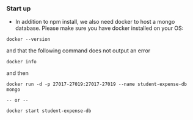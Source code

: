 ### Start up
- In addition to npm install, we also need docker to host a mongo database. Please make sure  you have docker installed on your OS:
```
docker --version
```
and that the following command does not output an error
```
docker info
```
and then
```
docker run -d -p 27017-27019:27017-27019 --name student-expense-db mongo

-- or --

docker start student-expense-db 
```